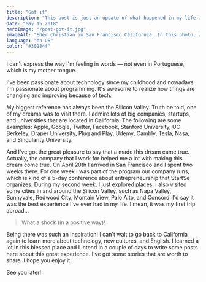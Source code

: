 ```yaml
---
title: "Got it"
description: "This post is just an update of what happened in my life almost 1 month ago."
date: "May 15 2018"
heroImage: "/post-got-it.jpg"
imageAlt: "Eder Christian in San Francisco California. In this photo, we can see the Golden Gate Bridge behind"
language: "en-US"
color: "#30284f"
---
```


I can't express the way I'm feeling in words — not even in Portuguese, which is my mother tongue.

I've been passionate about technology since my childhood and nowadays I'm passionate about programming. It's awesome to realize how things are changing and improving because of tech.

My biggest reference has always been the Silicon Valley. Truth be told, one of my dreams was to visit there. I admire lots of big companies, startups, and universities that are located in California. The following are some examples: Apple, Google, Twitter, Facebook, Stanford University, UC Berkeley, Draper University, Plug and Play, Udemy, Cambly, Tesla, Nasa, and Singularity University.

And I've got the great pleasure to say that a made this dream came true. Actually, the company that I work for helped me a lot with making this dream come true. On April 20th I arrived in San Francisco and I spent two weeks there. For one week I was part of the program our company runs, which is kind of a 5-day conference about entrepreneurship that StartSe organizes. During my second week, I just explored places. I also visited some cities in and around the Silicon Valley, such as Napa Valley, Sunnyvale, Redwood City, Montain View, Palo Alto, and Concord. I'd say it was the best experience I've ever had in my life. I mean, it was my first trip abroad...

> What a shock (in a positive way)!

Being there was such an inspiration! I can't wait to go back to California again to learn more about technology, new cultures, and English. I learned a lot in this blessed place and I intend in a couple of days to write some posts here about this great experience. I've got some stories that are worth to share. I hope you enjoy it.

See you later!
